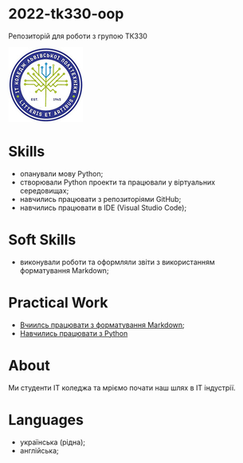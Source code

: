 # 2022-tk330-oop
Репозиторій для роботи з групою ТК330

![alt text](https://github.com/BobasB/it_college/raw/main/reports/pictures/logo-lit.jpg "Тут могла бути наша фотографія")

# Skills
- опанували мову Python;
- створювали Python проекти та працювали у віртуальних середовищах;
- навчились працювати з репозиторіями GitHub;
- навчились працювати в IDE (Visual Studio Code);

# Soft Skills
- виконували роботи та оформляли звіти з використанням форматування Markdown;

# Practical Work
- [Вчиилсь працювати з форматування Markdown](./1_lab/README.md);
- [Навчились працювати з Python](2_lab/lab.ipynb)

# About
Ми студенти ІТ коледжа та мріємо почати наш шлях в ІТ індустрії.

# Languages
- українська (рідна);
- англійська;